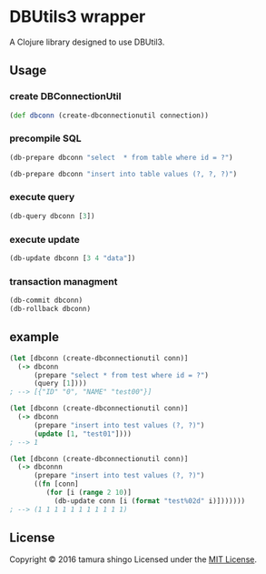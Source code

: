 DBUtils3 wrapper
================

A Clojure library designed to use DBUtil3.

## Usage ##

### create DBConnectionUtil ###

```clojure
(def dbconn (create-dbconnectionutil connection))
```


### precompile SQL ###

```clojure
(db-prepare dbconn "select  * from table where id = ?")
```

```clojure
(db-prepare dbconn "insert into table values (?, ?, ?)")
```


### execute query ###

```clojure
(db-query dbconn [3])
```


### execute update ###

```clojure
(db-update dbconn [3 4 "data"])
```


### transaction managment ###

```clojure
(db-commit dbconn)
(db-rollback dbconn)
```


## example ##

```clojure
(let [dbconn (create-dbconnectionutil conn)]
  (-> dbconn
      (prepare "select * from test where id = ?")
      (query [1])))
; --> [{"ID" "0", "NAME" "test00"}]

(let [dbconn (create-dbconnectionutil conn)]
  (-> dbconn
      (prepare "insert into test values (?, ?)")
      (update [1, "test01"])))
; --> 1

(let [dbconn (create-dbconnectionutil conn)]
  (-> dbconnn
      (prepare "insert into test values (?, ?)")
      ((fn [conn]
         (for [i (range 2 10)]
           (db-update conn [i (format "test%02d" i)]))))))
; --> (1 1 1 1 1 1 1 1 1 1 1)
```


License
-------
Copyright &copy; 2016 tamura shingo
Licensed under the [MIT License][MIT].

[MIT]: https://opensource.org/licenses/MIT
